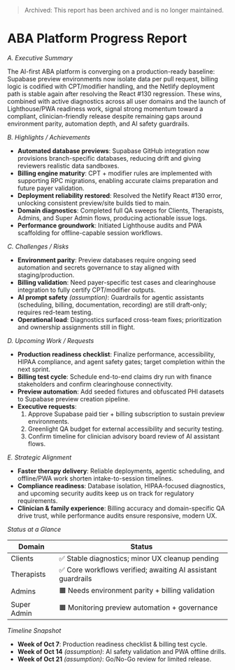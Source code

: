 > Archived: This report has been archived and is no longer maintained.

# ABA Platform Progress Report

*A. Executive Summary*

The AI-first ABA platform is converging on a production-ready baseline: Supabase preview environments now isolate data per pull request, billing logic is codified with CPT/modifier handling, and the Netlify deployment path is stable again after resolving the React #130 regression. These wins, combined with active diagnostics across all user domains and the launch of Lighthouse/PWA readiness work, signal strong momentum toward a compliant, clinician-friendly release despite remaining gaps around environment parity, automation depth, and AI safety guardrails.

*B. Highlights / Achievements*

- **Automated database previews**: Supabase GitHub integration now provisions branch-specific databases, reducing drift and giving reviewers realistic data sandboxes.
- **Billing engine maturity**: CPT + modifier rules are implemented with supporting RPC migrations, enabling accurate claims preparation and future payer validation.
- **Deployment reliability restored**: Resolved the Netlify React #130 error, unlocking consistent preview/site builds tied to main.
- **Domain diagnostics**: Completed full QA sweeps for Clients, Therapists, Admins, and Super Admin flows, producing actionable issue logs.
- **Performance groundwork**: Initiated Lighthouse audits and PWA scaffolding for offline-capable session workflows.

*C. Challenges / Risks*

- **Environment parity**: Preview databases require ongoing seed automation and secrets governance to stay aligned with staging/production.
- **Billing validation**: Need payer-specific test cases and clearinghouse integration to fully certify CPT/modifier outputs.
- **AI prompt safety** *(assumption)*: Guardrails for agentic assistants (scheduling, billing, documentation, recording) are still draft-only; requires red-team testing.
- **Operational load**: Diagnostics surfaced cross-team fixes; prioritization and ownership assignments still in flight.

*D. Upcoming Work / Requests*

- **Production readiness checklist**: Finalize performance, accessibility, HIPAA compliance, and agent safety gates; target completion within the next sprint.
- **Billing test cycle**: Schedule end-to-end claims dry run with finance stakeholders and confirm clearinghouse connectivity.
- **Preview automation**: Add seeded fixtures and obfuscated PHI datasets to Supabase preview creation pipeline.
- **Executive requests**:
  1. Approve Supabase paid tier + billing subscription to sustain preview environments.
  2. Greenlight QA budget for external accessibility and security testing.
  3. Confirm timeline for clinician advisory board review of AI assistant flows.

*E. Strategic Alignment*

- **Faster therapy delivery**: Reliable deployments, agentic scheduling, and offline/PWA work shorten intake-to-session timelines.
- **Compliance readiness**: Database isolation, HIPAA-focused diagnostics, and upcoming security audits keep us on track for regulatory requirements.
- **Clinician & family experience**: Billing accuracy and domain-specific QA drive trust, while performance audits ensure responsive, modern UX.

*Status at a Glance*

| Domain      | Status |
| ----------- | ------ |
| Clients     | ✅ Stable diagnostics; minor UX cleanup pending |
| Therapists  | ✅ Core workflows verified; awaiting AI assistant guardrails |
| Admins      | 🟧 Needs environment parity + billing validation |
| Super Admin | 🟧 Monitoring preview automation + governance |

*Timeline Snapshot*

- **Week of Oct 7**: Production readiness checklist & billing test cycle.
- **Week of Oct 14** *(assumption)*: AI safety validation and PWA offline drills.
- **Week of Oct 21** *(assumption)*: Go/No-Go review for limited release.
